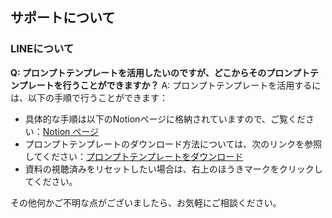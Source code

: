 ## サポートについて
### LINEについて

**Q: プロンプトテンプレートを活用したいのですが、どこからそのプロンプトテンプレートを行うことができますか？**
A: プロンプトテンプレートを活用するには、以下の手順で行うことができます：
- 具体的な手順は以下のNotionページに格納されていますので、ご覧ください：[Notion ページ](https://addness.notion.site/c40145dda00f4d93b8fb42024d39af60?openexternalbrowser=1)
- プロンプトテンプレートのダウンロード方法については、次のリンクを参照してください：[プロンプトテンプレートをダウンロード](https://student.success-learning.ai/actions/achievable?actionId=379efefe-4259-4d32-8c2b-7d1a4697cef2&openexternalbrowser=1)
- 資料の視聴済みをリセットしたい場合は、右上のほうきマークをクリックしてください。

その他何かご不明な点がございましたら、お気軽にご相談ください。
